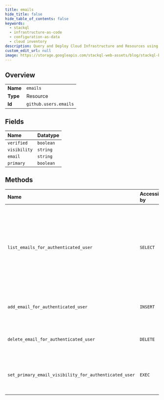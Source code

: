 ```yaml
---
title: emails
hide_title: false
hide_table_of_contents: false
keywords:
  - stackql
  - infrastructure-as-code
  - configuration-as-data
  - cloud inventory
description: Query and Deploy Cloud Infrastructure and Resources using SQL
custom_edit_url: null
image: https://storage.googleapis.com/stackql-web-assets/blog/stackql-blog-post-featured-image.png
---
```

  
    

## Overview
<table><tbody>
<tr><td><b>Name</b></td><td><code>emails</code></td></tr>
<tr><td><b>Type</b></td><td>Resource</td></tr>
<tr><td><b>Id</b></td><td><code>github.users.emails</code></td></tr>
</tbody></table>

## Fields
| Name | Datatype |
|:-----|:---------|
| `verified` | `boolean` |
| `visibility` | `string` |
| `email` | `string` |
| `primary` | `boolean` |
## Methods
| Name | Accessible by | Required Params | Description |
|:-----|:--------------|:----------------|:------------|
| `list_emails_for_authenticated_user` | `SELECT` |  | Lists all of your email addresses, and specifies which one is visible to the public. This endpoint is accessible with the `user:email` scope. |
| `add_email_for_authenticated_user` | `INSERT` |  | This endpoint is accessible with the `user` scope. |
| `delete_email_for_authenticated_user` | `DELETE` |  | This endpoint is accessible with the `user` scope. |
| `set_primary_email_visibility_for_authenticated_user` | `EXEC` | `data__visibility` | Sets the visibility for your primary email addresses. |
